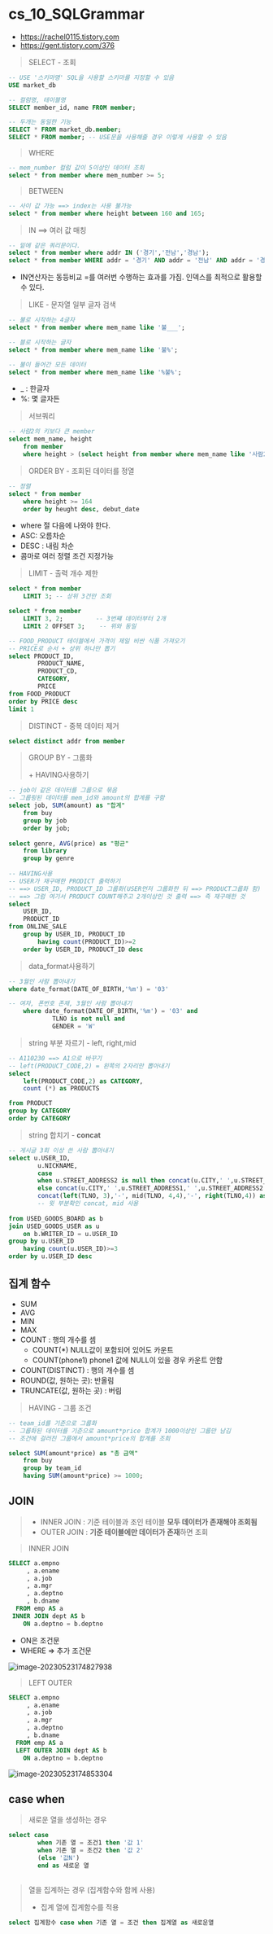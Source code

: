 # cs_10_SQLGrammar

- https://rachel0115.tistory.com
- https://gent.tistory.com/376

> SELECT - 조회

```sql
-- USE '스키마명' SQL을 사용할 스키마를 지정할 수 있음
USE market_db

-- 컬럼명, 테이블명
SELECT member_id, name FROM member;

-- 두개는 동일한 기능
SELECT * FROM market_db.member;
SELECT * FROM member; -- USE문을 사용해줄 경우 이렇게 사용할 수 있음
```



> WHERE

```sql
-- mem_number 컬럼 값이 5이상인 데이터 조회
select * from member where mem_number >= 5;
```



> BETWEEN

```sql
-- 사이 값 가능 ==> index는 사용 불가능
select * from member where height between 160 and 165;
```



> IN ==> 여러 값 매칭

```sql
-- 밑에 같은 쿼리문이다.
select * from member where addr IN ('경기','전남','경남');
select * from member WHERE addr = '경기' AND addr = '전남' AND addr = '경남';
```

- IN연산자는 동등비교 =를 여러번 수행하는 효과를 가짐. 인덱스를 최적으로 활용할 수 있다.



> LIKE - 문자열 일부 글자 검색

```sql
-- 불로 시작하는 4글자
select * from member where mem_name like '불___';

-- 블로 시작하는 글자
select * from member where mem_name like '불%';

-- 불이 들어간 모든 데이터
select * from member where mem_name like '%불%';
```

- _ : 한글자
- %: 몇 글자든



> 서브쿼리

```sql
-- 사람2의 키보다 큰 member
select mem_name, height
	from member
	where height > (select height from member where mem_name like '사람2');
```



> ORDER BY - 조회된 데이터를 정열

```sql
-- 정렬
select * from member
	where height >= 164
	order by heught desc, debut_date
```

- where 절 다음에 나와야 한다.
- ASC: 오름차순
- DESC : 내림 차순
- 콤마로 여러 정렬 조건 지정가능



> LIMIT - 출력 개수 제한

```sql
select * from member
	LIMIT 3; -- 상위 3건만 조회

select * from member
	LIMIT 3, 2;			-- 3번쨰 데이터부터 2개
	LIMIt 2 OFFSET 3;	 -- 위와 동일

-- FOOD_PRODUCT 테이블에서 가격이 제일 비싼 식품 가져오기
-- PRICE로 순서 + 상위 하나만 뽑기
select PRODUCT_ID,
        PRODUCT_NAME,
        PRODUCT_CD,
        CATEGORY,
        PRICE
from FOOD_PRODUCT
order by PRICE desc
limit 1
```



> DISTINCT - 중복 데이터 제거

```sql
select distinct addr from member
```



> GROUP BY - 그룹화
>
> \+ HAVING사용하기

```sql
-- job이 같은 데이터를 그룹으로 묶음
-- 그룹핑된 데이터를 mem_id와 amount의 합계를 구함
select job, SUM(amount) as "합계"
	from buy
	group by job
	order by job;
	
select genre, AVG(price) as "평균"
	from library
	group by genre
	
-- HAVING사용
-- USER가 재구매한 PRODICT 출력하기 
-- ==> USER_ID, PRODUCT_ID 그룹화(USER먼저 그룹화한 뒤 ==> PRODUCT그룹화 함)
-- ==> 그럼 여기서 PRODUCT COUNT해주고 2개이상인 것 출력 ==> 즉 재구매한 것
select 
    USER_ID,
    PRODUCT_ID
from ONLINE_SALE
    group by USER_ID, PRODUCT_ID
        having count(PRODUCT_ID)>=2
    order by USER_ID, PRODUCT_ID desc
```



> data_format사용하기

```sql
-- 3월인 사람 뽑아내기
where date_format(DATE_OF_BIRTH,'%m') = '03'

-- 여자, 폰번호 존재, 3월인 사람 뽑아내기
    where date_format(DATE_OF_BIRTH,'%m') = '03' and
            TLNO is not null and
            GENDER = 'W'
```



> string 부분 자르기 - left, right,mid

```sql
-- A110230 ==> A1으로 바꾸기 
-- left(PRODUCT_CODE,2) = 왼쪽의 2자리만 뽑아내기
select 
    left(PRODUCT_CODE,2) as CATEGORY,
    count (*) as PRODUCTS

from PRODUCT
group by CATEGORY
order by CATEGORY
```



> string 합치기 - **concat**

```sql 
-- 게시글 3회 이상 쓴 사람 뽑아내기
select u.USER_ID,
        u.NICKNAME,
        case
        when u.STREET_ADDRESS2 is null then concat(u.CITY,' ',u.STREET_ADDRESS1)
        else concat(u.CITY,' ',u.STREET_ADDRESS1,' ',u.STREET_ADDRESS2 ) end as' 전체주소',
        concat(left(TLNO, 3),'-', mid(TLNO, 4,4),'-', right(TLNO,4)) as '전화번호'
       	-- 윗 부분확인 concat, mid 사용
    
from USED_GOODS_BOARD as b
join USED_GOODS_USER as u
    on b.WRITER_ID = u.USER_ID
group by u.USER_ID
    having count(u.USER_ID)>=3
order by u.USER_ID desc
```





## 집계 함수

- SUM
- AVG
- MIN
- MAX
- COUNT : 행의 개수를 셈
  - COUNT(*) NULL값이 포함되어 있어도 카운트
  - COUNT(phone1) phone1 값에 NULL이 있을 경우 카운트 안함
- COUNT(DISTINCT) : 행의 개수를 셈
- ROUND(값, 원하는 곳): 반올림
- TRUNCATE(값, 원하는 곳) : 버림



> HAVING - 그룹 조건

```sql
-- team_id를 기준으로 그룹화
-- 그룹화된 데이터를 기준으로 amount*price 합계가 1000이상인 그룹만 남김
-- 조건에 걸러진 그룹에서 amount*price의 합계를 조회

select SUM(amount*price) as "총 금액"
	from buy
	group by team_id
	having SUM(amount*price) >= 1000;
```



## JOIN

> - INNER JOIN : 기준 테이블과 조인 테이블 **모두 데이터가 존재해야 조회됨**
> - OUTER JOIN : **기준 테이블에만 데이터가 존재**하면 조회

> INNER JOIN

```sql
SELECT a.empno
     , a.ename
     , a.job
     , a.mgr
     , a.deptno
     , b.dname
  FROM emp AS a
 INNER JOIN dept AS b
    ON a.deptno = b.deptno 
```

- ON은 조건문
- WHERE => 추가 조건문

![image-20230523174827938](./cs_10_SQLGrammar.assets/image-20230523174827938.png)



> LEFT OUTER

```sql
SELECT a.empno
     , a.ename
     , a.job
     , a.mgr
     , a.deptno
     , b.dname
  FROM emp AS a
  LEFT OUTER JOIN dept AS b
    ON a.deptno = b.deptno
```

![image-20230523174853304](./cs_10_SQLGrammar.assets/image-20230523174853304.png)





## case when

> 새로운 열을 생성하는 경우

```sql
select case
		when 기존 열 = 조건1 then '값 1'
		when 기존 열 = 조건2 then '값 2'
		(else '값N')
		end as 새로운 열
	
```





> 열을 집계하는 경우 (집계함수와 함께 사용)
>
> - 집계 열에 집계함수를 적용

```sql
select 집계함수 case when 기존 열 = 조건 then 집계열 as 새로운열
```



















